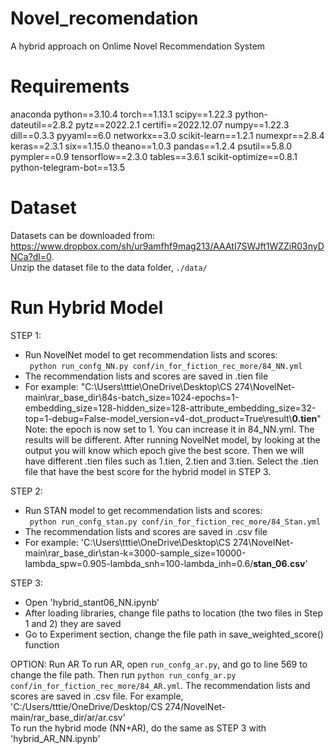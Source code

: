 # Novel_recomendation
A hybrid approach on Onlime Novel Recommendation System
# Requirements
anaconda python==3.10.4 torch==1.13.1 scipy==1.22.3 python-dateutil==2.8.2 pytz==2022.2.1 certifi==2022.12.07 numpy==1.22.3 dill==0.3.3 pyyaml==6.0 networkx==3.0 scikit-learn==1.2.1 numexpr==2.8.4 keras==2.3.1 six==1.15.0 theano==1.0.3 pandas==1.2.4 psutil==5.8.0 pympler==0.9 tensorflow==2.3.0 tables==3.6.1 scikit-optimize==0.8.1 python-telegram-bot==13.5
# Dataset
Datasets can be downloaded from: https://www.dropbox.com/sh/ur9amfhf9mag213/AAAtI7SWJft1WZZiR03nyDNCa?dl=0.  
Unzip the dataset file to the data folder, `./data/`

# Run Hybrid Model
STEP 1:
- Run NovelNet model to get recommendation lists and scores:   
&ensp;`python run_confg_NN.py conf/in_for_fiction_rec_more/84_NN.yml`
- The recommendation lists and scores are saved in .tien file
- For example: "C:\Users\tttie\OneDrive\Desktop\CS 274\NovelNet-main\rar_base_dir\84s-batch_size=1024-epochs=1-embedding_size=128-hidden_size=128-attribute_embedding_size=32-top=1-debug=False-model_version=v4-dot_product=True\result\\**0.tien**"  
Note: the epoch is now set to 1. You can increase it in 84_NN.yml. The results will be different. After running NovelNet model, by looking at the output you will know which epoch give the best score. Then we will have different .tien files such as 1.tien, 2.tien and 3.tien. Select the .tien file that have the best score for the hybrid model in STEP 3.  
  
STEP 2:
- Run STAN model to get recommendation lists and scores:  
&ensp;`python run_confg_stan.py conf/in_for_fiction_rec_more/84_Stan.yml`
- The recommendation lists and scores are saved in .csv file
- For example: 'C:\Users\tttie\OneDrive\Desktop\CS 274\NovelNet-main\rar_base_dir\stan-k=3000-sample_size=10000-lambda_spw=0.905-lambda_snh=100-lambda_inh=0.6/**stan_06.csv**'
  
STEP 3:
- Open 'hybrid_stant06_NN.ipynb'
- After loading libraries, change file paths to location (the two files in Step 1 and 2) they are saved
- Go to Experiment section, change the file path in save_weighted_score() function  
  
 OPTION: Run AR
To run AR, open `run_confg_ar.py`, and go to line 569 to change the file path. Then run `python run_confg_ar.py conf/in_for_fiction_rec_more/84_AR.yml`. The recommendation lists and scores are saved in .csv file. For example, 'C:/Users/tttie/OneDrive/Desktop/CS 274/NovelNet-main/rar_base_dir/ar/ar.csv'  
To run the hybrid mode (NN+AR), do the same as STEP 3 with 'hybrid_AR_NN.ipynb'
